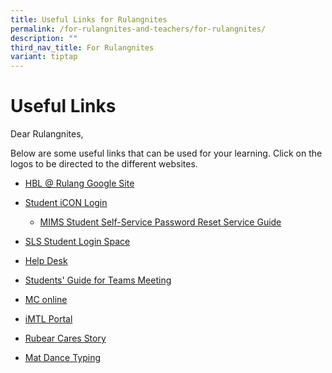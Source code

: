 ```yaml
---
title: Useful Links for Rulangnites
permalink: /for-rulangnites-and-teachers/for-rulangnites/
description: ""
third_nav_title: For Rulangnites
variant: tiptap
---
```

<h1>Useful Links</h1>
<p>Dear Rulangnites,</p>
<p>Below are some useful links that can be used for your learning. Click
on the logos to be directed to the different websites.</p>
<ul data-tight="true" class="tight">
<li>
<p><a href="https://sites.google.com/moe.edu.sg/hblrulang/home" rel="noopener noreferrer nofollow" target="_blank">HBL @ Rulang Google Site</a>
</p>
</li>
<li>
<p><a href="https://workspace.google.com/dashboard" rel="noopener noreferrer nofollow" target="_blank">Student iCON Login</a>
</p>
<ul data-tight="true" class="tight">
<li>
<p><a href="/files/MIMS_Student_Self_Service_Password_Reset_Service.pdf" rel="noopener nofollow" target="_blank">MIMS Student Self-Service Password Reset Service Guide</a>
</p>
</li>
</ul>
</li>
<li>
<p><a href="https://vle.learning.moe.edu.sg/login" rel="noopener noreferrer nofollow" target="_blank">SLS Student Login Space</a>
</p>
</li>
<li>
<p><a href="https://www.learning.moe.edu.sg/sls/user-guide/vle/logintroubleshooting/index.html" rel="noopener noreferrer nofollow" target="_blank">Help Desk</a>
</p>
</li>
<li>
<p><a href="/files/MOE_M365_Enhancement_Students_MS_Teams_VC_and_Chat_Quick_Guide_Students.pdf" rel="noopener noreferrer nofollow" target="_blank">Students' Guide for Teams Meeting</a>
</p>
</li>
<li>
<p><a href="https://www.mconline.sg/LEAD/login/lms_login.aspx" rel="noopener noreferrer nofollow" target="_blank">MC online</a>
</p>
</li>
<li>
<p><a href="https://imtl.moe.edu.sg/cos/o.x?c=/ca7_imtl/user&amp;func=login" rel="noopener noreferrer nofollow" target="_blank">iMTL Portal</a>
</p>
</li>
<li>
<p><a href="https://drive.google.com/file/d/1CF2ltXl7v4teT6g5g5OP0vtZhgnmSSw7/view" rel="noopener noreferrer nofollow" target="_blank">Rubear Cares Story</a>
</p>
</li>
<li>
<p><a href="https://www.bbc.co.uk/bitesize/topics/zf2f9j6/articles/z3c6tfr#z34thyc" rel="noopener noreferrer nofollow" target="_blank">Mat Dance Typing</a>
</p>
</li>
</ul>
<p></p>